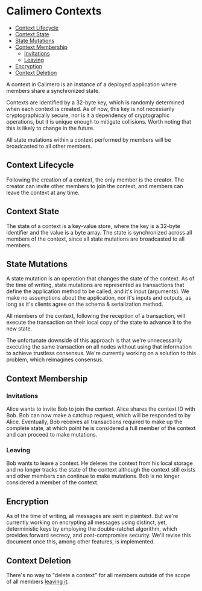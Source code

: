 # Calimero Contexts

- [Context Lifecycle](#context-lifecycle)
- [Context State](#context-state)
- [State Mutations](#state-mutations)
- [Context Membership](#context-membership)
  - [Invitations](#invitations)
  - [Leaving](#leaving)
- [Encryption](#encryption)
- [Context Deletion](#context-deletion)

A context in Calimero is an instance of a deployed application where members
share a synchronized state.

Contexts are identified by a 32-byte key, which is randomly determined when each
context is created. As of now, this key is not necessarily cryptographically
secure, nor is it a dependency of cryptographic operations, but it is unique
enough to mitigate collisions. Worth noting that this is likely to change in the
future.

All state mutations within a context performed by members will be broadcasted to
all other members.

## Context Lifecycle

Following the creation of a context, the only member is the creator. The creator
can invite other members to join the context, and members can leave the context
at any time.

## Context State

The state of a context is a key-value store, where the key is a 32-byte
identifier and the value is a byte array. The state is synchronized across all
members of the context, since all state mutations are broadcasted to all
members.

## State Mutations

A state mutation is an operation that changes the state of the context. As of
the time of writing, state mutations are represented as transactions that define
the application method to be called, and it's input (arguments). We make no
assumptions about the application, nor it's inputs and outputs, as long as it's
clients agree on the schema & serialization method.

All members of the context, following the reception of a transaction, will
execute the transaction on their local copy of the state to advance it to the
new state.

The unfortunate downside of this approach is that we're unnecessarily executing
the same transaction on all nodes without using that information to achieve
trustless consensus. We're currently working on a solution to this problem,
which reimagines consensus.

## Context Membership

### Invitations

Alice wants to invite Bob to join the context. Alice shares the context ID with
Bob. Bob can now make a catchup request, which will be responded to by Alice.
Eventually, Bob receives all transactions required to make up the complete
state, at which point he is considered a full member of the context and can
proceed to make mutations.

### Leaving

Bob wants to leave a context. He deletes the context from his local storage and
no longer tracks the state of the context although the context still exists and
other members can continue to make mutations. Bob is no longer considered a
member of the context.

## Encryption

As of the time of writing, all messages are sent in plaintext. But we're
currently working on encrypting all messages using distinct, yet, deterministic
keys by employing the double-ratchet algorithm, which provides forward secrecy,
and post-compromise security. We'll revise this document once this, among other
features, is implemented.

## Context Deletion

There's no way to "delete a context" for all members outside of the scope of all
members [leaving it](#leaving).
